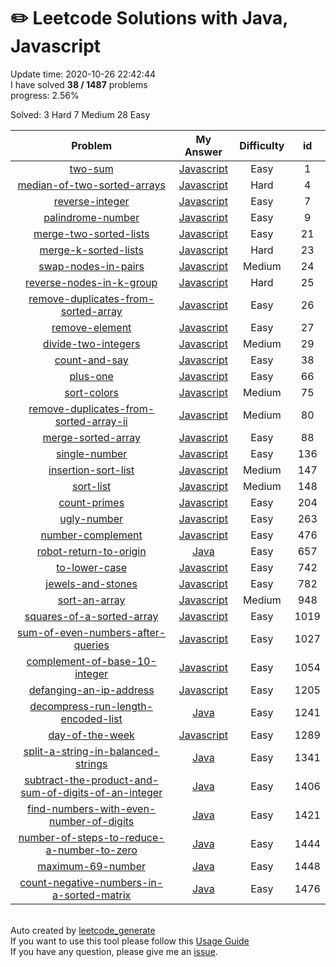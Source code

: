 # :pencil2: Leetcode Solutions with Java, Javascript 
Update time:  2020-10-26 22:42:44 <br>
I have solved **38   /   1487** problems <br>
progress: 2.56% <br>

Solved:
        3 Hard
        7 Medium
        28 Easy

| Problem | My Answer | Difficulty | id |
|:---:|:---:|:---:|:---:|
|[two-sum](https://leetcode.com/problems/two-sum)|[Javascript](https://github.com/LanHao0/leetcode_solution/blob/master/solutions/0001-two-sum/two-sum.js)|Easy|1|
|[median-of-two-sorted-arrays](https://leetcode.com/problems/median-of-two-sorted-arrays)|[Javascript](https://github.com/LanHao0/leetcode_solution/blob/master/solutions/0004-median-of-two-sorted-arrays/median-of-two-sorted-arrays.js)|Hard|4|
|[reverse-integer](https://leetcode.com/problems/reverse-integer)|[Javascript](https://github.com/LanHao0/leetcode_solution/blob/master/solutions/0007-reverse-integer/reverse-integer.js)|Easy|7|
|[palindrome-number](https://leetcode.com/problems/palindrome-number)|[Javascript](https://github.com/LanHao0/leetcode_solution/blob/master/solutions/0009-palindrome-number/palindrome-number.js)|Easy|9|
|[merge-two-sorted-lists](https://leetcode.com/problems/merge-two-sorted-lists)|[Javascript](https://github.com/LanHao0/leetcode_solution/blob/master/solutions/0021-merge-two-sorted-lists/merge-two-sorted-lists.js)|Easy|21|
|[merge-k-sorted-lists](https://leetcode.com/problems/merge-k-sorted-lists)|[Javascript](https://github.com/LanHao0/leetcode_solution/blob/master/solutions/0023-merge-k-sorted-lists/merge-k-sorted-lists.js)|Hard|23|
|[swap-nodes-in-pairs](https://leetcode.com/problems/swap-nodes-in-pairs)|[Javascript](https://github.com/LanHao0/leetcode_solution/blob/master/solutions/0024-swap-nodes-in-pairs/swap-nodes-in-pairs.js)|Medium|24|
|[reverse-nodes-in-k-group](https://leetcode.com/problems/reverse-nodes-in-k-group)|[Javascript](https://github.com/LanHao0/leetcode_solution/blob/master/solutions/0025-reverse-nodes-in-k-group/reverse-nodes-in-k-group.js)|Hard|25|
|[remove-duplicates-from-sorted-array](https://leetcode.com/problems/remove-duplicates-from-sorted-array)|[Javascript](https://github.com/LanHao0/leetcode_solution/blob/master/solutions/0026-remove-duplicates-from-sorted-array/remove-duplicates-from-sorted-array.js)|Easy|26|
|[remove-element](https://leetcode.com/problems/remove-element)|[Javascript](https://github.com/LanHao0/leetcode_solution/blob/master/solutions/0027-remove-element/remove-element.js)|Easy|27|
|[divide-two-integers](https://leetcode.com/problems/divide-two-integers)|[Javascript](https://github.com/LanHao0/leetcode_solution/blob/master/solutions/0029-divide-two-integers/divide-two-integers.js)|Medium|29|
|[count-and-say](https://leetcode.com/problems/count-and-say)|[Javascript](https://github.com/LanHao0/leetcode_solution/blob/master/solutions/0038-count-and-say/count-and-say.js)|Easy|38|
|[plus-one](https://leetcode.com/problems/plus-one)|[Javascript](https://github.com/LanHao0/leetcode_solution/blob/master/solutions/0066-plus-one/plus-one.js)|Easy|66|
|[sort-colors](https://leetcode.com/problems/sort-colors)|[Javascript](https://github.com/LanHao0/leetcode_solution/blob/master/solutions/0075-sort-colors/sort-colors.js)|Medium|75|
|[remove-duplicates-from-sorted-array-ii](https://leetcode.com/problems/remove-duplicates-from-sorted-array-ii)|[Javascript](https://github.com/LanHao0/leetcode_solution/blob/master/solutions/0080-remove-duplicates-from-sorted-array-ii/remove-duplicates-from-sorted-array-ii.js)|Medium|80|
|[merge-sorted-array](https://leetcode.com/problems/merge-sorted-array)|[Javascript](https://github.com/LanHao0/leetcode_solution/blob/master/solutions/0088-merge-sorted-array/merge-sorted-array.js)|Easy|88|
|[single-number](https://leetcode.com/problems/single-number)|[Javascript](https://github.com/LanHao0/leetcode_solution/blob/master/solutions/0136-single-number/single-number.js)|Easy|136|
|[insertion-sort-list](https://leetcode.com/problems/insertion-sort-list)|[Javascript](https://github.com/LanHao0/leetcode_solution/blob/master/solutions/0147-insertion-sort-list/insertion-sort-list.js)|Medium|147|
|[sort-list](https://leetcode.com/problems/sort-list)|[Javascript](https://github.com/LanHao0/leetcode_solution/blob/master/solutions/0148-sort-list/sort-list.js)|Medium|148|
|[count-primes](https://leetcode.com/problems/count-primes)|[Javascript](https://github.com/LanHao0/leetcode_solution/blob/master/solutions/0204-count-primes/count-primes.js)|Easy|204|
|[ugly-number](https://leetcode.com/problems/ugly-number)|[Javascript](https://github.com/LanHao0/leetcode_solution/blob/master/solutions/0263-ugly-number/ugly-number.js)|Easy|263|
|[number-complement](https://leetcode.com/problems/number-complement)|[Javascript](https://github.com/LanHao0/leetcode_solution/blob/master/solutions/0476-number-complement/number-complement.js)|Easy|476|
|[robot-return-to-origin](https://leetcode.com/problems/robot-return-to-origin)|[Java](https://github.com/LanHao0/leetcode_solution/blob/master/solutions/0657-robot-return-to-origin/robot-return-to-origin.java)|Easy|657|
|[to-lower-case](https://leetcode.com/problems/to-lower-case)|[Javascript](https://github.com/LanHao0/leetcode_solution/blob/master/solutions/0742-to-lower-case/to-lower-case.js)|Easy|742|
|[jewels-and-stones](https://leetcode.com/problems/jewels-and-stones)|[Javascript](https://github.com/LanHao0/leetcode_solution/blob/master/solutions/0782-jewels-and-stones/jewels-and-stones.js)|Easy|782|
|[sort-an-array](https://leetcode.com/problems/sort-an-array)|[Javascript](https://github.com/LanHao0/leetcode_solution/blob/master/solutions/0948-sort-an-array/sort-an-array.js)|Medium|948|
|[squares-of-a-sorted-array](https://leetcode.com/problems/squares-of-a-sorted-array)|[Javascript](https://github.com/LanHao0/leetcode_solution/blob/master/solutions/1019-squares-of-a-sorted-array/squares-of-a-sorted-array.js)|Easy|1019|
|[sum-of-even-numbers-after-queries](https://leetcode.com/problems/sum-of-even-numbers-after-queries)|[Javascript](https://github.com/LanHao0/leetcode_solution/blob/master/solutions/1027-sum-of-even-numbers-after-queries/sum-of-even-numbers-after-queries.js)|Easy|1027|
|[complement-of-base-10-integer](https://leetcode.com/problems/complement-of-base-10-integer)|[Javascript](https://github.com/LanHao0/leetcode_solution/blob/master/solutions/1054-complement-of-base-10-integer/complement-of-base-10-integer.js)|Easy|1054|
|[defanging-an-ip-address](https://leetcode.com/problems/defanging-an-ip-address)|[Javascript](https://github.com/LanHao0/leetcode_solution/blob/master/solutions/1205-defanging-an-ip-address/defanging-an-ip-address.js)|Easy|1205|
|[decompress-run-length-encoded-list](https://leetcode.com/problems/decompress-run-length-encoded-list)|[Java](https://github.com/LanHao0/leetcode_solution/blob/master/solutions/1241-decompress-run-length-encoded-list/decompress-run-length-encoded-list.java)|Easy|1241|
|[day-of-the-week](https://leetcode.com/problems/day-of-the-week)|[Javascript](https://github.com/LanHao0/leetcode_solution/blob/master/solutions/1289-day-of-the-week/day-of-the-week.js)|Easy|1289|
|[split-a-string-in-balanced-strings](https://leetcode.com/problems/split-a-string-in-balanced-strings)|[Java](https://github.com/LanHao0/leetcode_solution/blob/master/solutions/1341-split-a-string-in-balanced-strings/split-a-string-in-balanced-strings.java)|Easy|1341|
|[subtract-the-product-and-sum-of-digits-of-an-integer](https://leetcode.com/problems/subtract-the-product-and-sum-of-digits-of-an-integer)|[Java](https://github.com/LanHao0/leetcode_solution/blob/master/solutions/1406-subtract-the-product-and-sum-of-digits-of-an-integer/subtract-the-product-and-sum-of-digits-of-an-integer.java)|Easy|1406|
|[find-numbers-with-even-number-of-digits](https://leetcode.com/problems/find-numbers-with-even-number-of-digits)|[Java](https://github.com/LanHao0/leetcode_solution/blob/master/solutions/1421-find-numbers-with-even-number-of-digits/find-numbers-with-even-number-of-digits.java)|Easy|1421|
|[number-of-steps-to-reduce-a-number-to-zero](https://leetcode.com/problems/number-of-steps-to-reduce-a-number-to-zero)|[Java](https://github.com/LanHao0/leetcode_solution/blob/master/solutions/1444-number-of-steps-to-reduce-a-number-to-zero/number-of-steps-to-reduce-a-number-to-zero.java)|Easy|1444|
|[maximum-69-number](https://leetcode.com/problems/maximum-69-number)|[Java](https://github.com/LanHao0/leetcode_solution/blob/master/solutions/1448-maximum-69-number/maximum-69-number.java)|Easy|1448|
|[count-negative-numbers-in-a-sorted-matrix](https://leetcode.com/problems/count-negative-numbers-in-a-sorted-matrix)|[Java](https://github.com/LanHao0/leetcode_solution/blob/master/solutions/1476-count-negative-numbers-in-a-sorted-matrix/count-negative-numbers-in-a-sorted-matrix.java)|Easy|1476|
<br>Auto created by [leetcode_generate](https://github.com/LanHao0/leetcode_solution)<br>If you want to use this tool please follow this [Usage Guide](https://github.com/LanHao0/leetcode_solution/blob/master/README_leetcode_generate.md)<br>If you have any question, please give me an [issue](https://github.com/LanHao0/leetcode_solution/issues).
